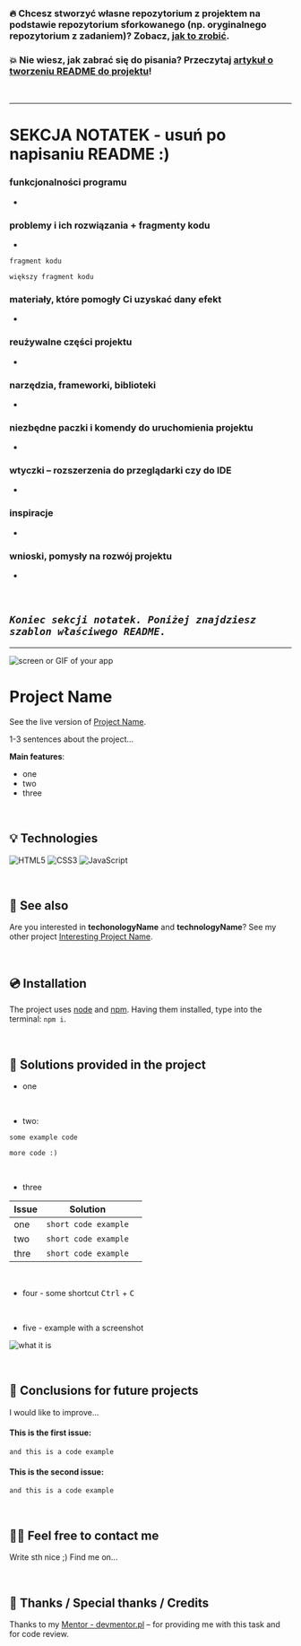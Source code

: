 
### 🔥 Chcesz stworzyć własne repozytorium z projektem na podstawie repozytorium sforkowanego (np. oryginalnego repozytorium z zadaniem)? Zobacz, [jak to zrobić](https://github.com/devmentor-pl/from-fork-to-own-repo).

### 💥 Nie wiesz, jak zabrać się do pisania? Przeczytaj [artykuł o tworzeniu README do projektu](https://devmentor.pl/b/jak-napisac-readme-do-projektu-na-githubie)!


&nbsp;

___
# SEKCJA NOTATEK - usuń po napisaniu README :)

###   funkcjonalności programu 
-
    
### problemy i ich rozwiązania + fragmenty kodu
-
`fragment kodu`
```
większy fragment kodu
```
    
    
### materiały, które pomogły Ci uzyskać dany efekt
-
    
### reużywalne części projektu
-
    
### narzędzia, frameworki, biblioteki
-
    
### niezbędne paczki i komendy do uruchomienia projektu
-
    
###   wtyczki – rozszerzenia do przeglądarki czy do IDE
-

    
### inspiracje
-
    
### wnioski, pomysły na rozwój projektu
-

&nbsp;



## *`Koniec sekcji notatek. Poniżej znajdziesz szablon właściwego README.`*
___




![screen or GIF of your app](https://via.placeholder.com/1000x300)


# Project Name

See the live version of [Project Name](https://devmentor.pl).

1-3 sentences about the project...

**Main features**:
- one
- two
- three


&nbsp;
 
## 💡 Technologies
![HTML5](https://img.shields.io/badge/html5-%23E34F26.svg?style=for-the-badge&logo=html5&logoColor=white)
![CSS3](https://img.shields.io/badge/css3-%231572B6.svg?style=for-the-badge&logo=css3&logoColor=white)
![JavaScript](https://img.shields.io/badge/javascript-%23323330.svg?style=for-the-badge&logo=javascript&logoColor=%23F7DF1E)


&nbsp;
 
## 🔗 See also

Are you interested in **techonologyName** and **technologyName**? See my other project [Interesting Project Name](https://devmentor.pl/podcast).

&nbsp;
 
## 💿 Installation

The project uses [node](https://nodejs.org/en/) and [npm](https://www.npmjs.com/). Having them installed, type into the terminal: `npm i`.


&nbsp;
 
## 🤔 Solutions provided in the project

- one

 &nbsp;

- two:
```
some example code

more code :)
```
 &nbsp;

- three

| Issue                     | Solution                       |     |
| ------------------------- | -----------------------------  | --- |
| one                       | `short code example`           |     |
| two                       | `short code example`           |     |
| thre                      | `short code example`           |     |

 &nbsp;
 
- four - some shortcut <kbd>Ctrl</kbd> + <kbd>C</kbd>

 &nbsp;
 
- five - example with a screenshot
<img alt='what it is' src="https://via.placeholder.com/500x200" />


&nbsp;

## 💭 Conclusions for future projects

I would like to improve...

#### This is the first issue:
```
and this is a code example
```

#### This is the second issue:
```
and this is a code example
```


&nbsp;

## 🙋‍♂️ Feel free to contact me
Write sth nice ;) Find me on...


&nbsp;

## 👏 Thanks / Special thanks / Credits
Thanks to my [Mentor - devmentor.pl](https://devmentor.pl/) – for providing me with this task and for code review.
